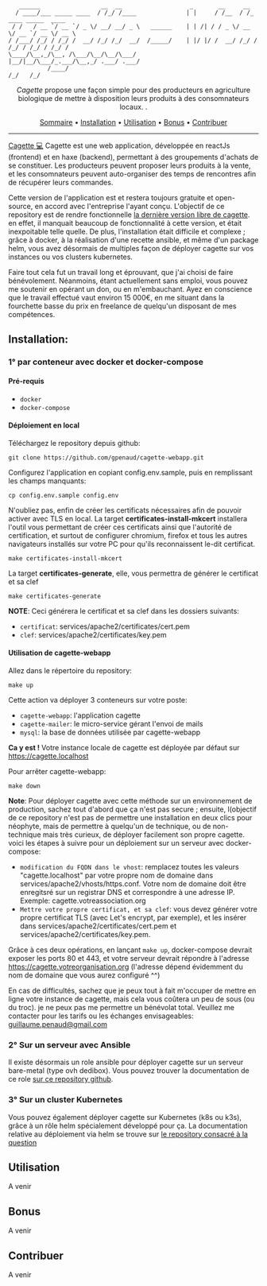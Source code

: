 ```

   ______                 __  __                   _       __     __                    
  / ____/___ _____ ____  / /_/ /____              | |     / /__  / /_  ____ _____  ____
 / /   / __ `/ __ `/ _ \/ __/ __/ _ \   ______    | | /| / / _ \/ __ \/ __ `/ __ \/ __ \
/ /___/ /_/ / /_/ /  __/ /_/ /_/  __/  /_____/    | |/ |/ /  __/ /_/ / /_/ / /_/ / /_/ /
\____/\__,_/\__, /\___/\__/\__/\___/              |__/|__/\___/_.___/\__,_/ .___/ .___/
           /____/                                                        /_/   /_/      

```

<p align="center">
  <i>Cagette</i> propose une façon simple pour des producteurs en agriculture biologique de mettre à disposition leurs produits à des consomnateurs locaux. .
</p>

<p align="center">
  <a href="#sommaire">Sommaire</a> •
  <a href="#installation">Installation</a> •
  <a href="#utilisation">Utilisation</a> •
  <a href="#bonus">Bonus</a> •
  <a href="#contribuer">Contribuer</a>
</p>

---

[Cagette 💻](https://github/gpenaud/cagette-webapp) Cagette est une web application, développée en reactJs (frontend) et en haxe (backend), permettant à des groupements d'achats de se constituer. Les producteurs peuvent proposer leurs produits à la vente, et les consomnateurs peuvent auto-organiser des temps de rencontres afin de récupérer leurs commandes.

Cette version de l'application est et restera toujours gratuite et open-source, en accord avec l'entreprise l'ayant conçu. L'objectif de ce repository est de rendre fonctionnelle [la dernière version libre de cagette](https://github.com/CagetteNet/cagette/releases/tag/last_full_haxe_cagette). en effet, il manquait beaucoup de fonctionnalité à cette version, et était inexpoitable telle quelle. De plus, l'installation était difficile et complexe ; grâce à docker, à la réalisation d'une recette ansible, et même d'un package helm, vous avez désormais de multiples façon de déployer cagette sur vos instances ou vos clusters kubernetes.    

Faire tout cela fut un travail long et éprouvant, que j'ai choisi de faire bénévolement. Néanmoins, étant actuellement sans emploi, vous pouvez me soutenir en opérant un don, ou en m'embauchant. Ayez en conscience que le travail effectué vaut environ 15 000€, en me situant dans la fourchette basse du prix en freelance de quelqu'un disposant de mes compétences.

## Installation:

### 1° par conteneur avec docker et docker-compose

#### Pré-requis
* `docker`
* `docker-compose`

#### Déploiement en local

Téléchargez le repository depuis github:
```
git clone https://github.com/gpenaud/cagette-webapp.git
```

Configurez l'application en copiant config.env.sample, puis en remplissant les champs manquants:
```
cp config.env.sample config.env
```

N'oubliez pas, enfin de créer les certificats nécessaires afin de pouvoir activer avec TLS en local.
La target **certificates-install-mkcert** installera l'outil vous permettant de créer ces certificats
ainsi que l'autorité de certification, et surtout de configurer chromium, firefox et tous les autres
navigateurs installés sur votre PC pour qu'ils reconnaissent le-dit certificat.
```
make certificates-install-mkcert
```

La target **certificates-generate**, elle, vous permettra de générer le certificat et sa clef
```
make certificates-generate
```

**NOTE**: Ceci générera le certificat et sa clef dans les dossiers suivants:
* `certificat`: services/apache2/certificates/cert.pem
* `clef`: services/apache2/certificates/key.pem




#### Utilisation de cagette-webapp

Allez dans le répertoire du repository:
```
make up
```

Cette action va déployer 3 conteneurs sur votre poste:
* `cagette-webapp`: l'application cagette
* `cagette-mailer`: le micro-service gérant l'envoi de mails
* `mysql`: la base de données utilisée par cagette-webapp

**Ca y est !** Votre instance locale de cagette est déployée par défaut sur https://cagette.localhost

Pour arrêter cagette-webapp:
```
make down
```

**Note**: Pour déployer cagette avec cette méthode sur un environnement de production, sachez tout d'abord que ça n'est pas secure ; ensuite, l(objectif de ce repository n'est pas de permettre une installation en deux clics pour néophyte, mais de permettre à quelqu'un de technique, ou de non-technique mais très curieux, de déployer facilement son propre cagette. voici les étapes à suivre pour un déploiement sur un serveur avec docker-compose:
* `modification du FQDN dans le vhost`: remplacez toutes les valeurs "cagette.localhost" par votre propre nom de domaine dans services/apache2/vhosts/https.conf. Votre nom de domaine doit être enregitsré sur un registrar DNS et correspondre à une adresse IP. Exemple: cagette.votreassociation.org
* `Mettre votre propre certificat, et sa clef`: vous devez générer votre propre certificat TLS (avec Let's encrypt, par exemple), et les insérer dans services/apache2/certificates/cert.pem et services/apache2/certificates/key.pem.

Grâce à ces deux opérations, en lançant `make up`, docker-compose devrait exposer les ports 80 et 443, et votre serveur devrait répondre à l'adresse https://cagette.votreorganisation.org (l'adresse dépend évidemment du nom de domaine que vous aurez configuré ^^)

En cas de difficultés, sachez que je peux tout à fait m'occuper de mettre en ligne votre instance de cagette, mais cela vous coûtera un peu de sous (ou du troc). je ne peux pas me permettre un bénévolat total. Veuillez me contacter pour les tarifs ou les échanges envisageables: guillaume.penaud@gmail.com

### 2° Sur un serveur avec Ansible

Il existe désormais un role ansible pour déployer cagette sur un serveur bare-metal (type ovh dedibox). Vous pouvez trouver la documentation de ce role [sur ce repository github](https://github.com/gpenaud/ansible-role-cagette).

### 3° Sur un cluster Kubernetes

Vous pouvez également déployer cagette sur Kubernetes (k8s ou k3s), grâce à un rôle helm spécialement développé pour ça. La documentation relative au déploiement via helm se trouve sur [le repository consacré à la question](https://github.com/gpenaud/helm-cagette)

## Utilisation

A venir

## Bonus

A venir

## Contribuer

A venir
